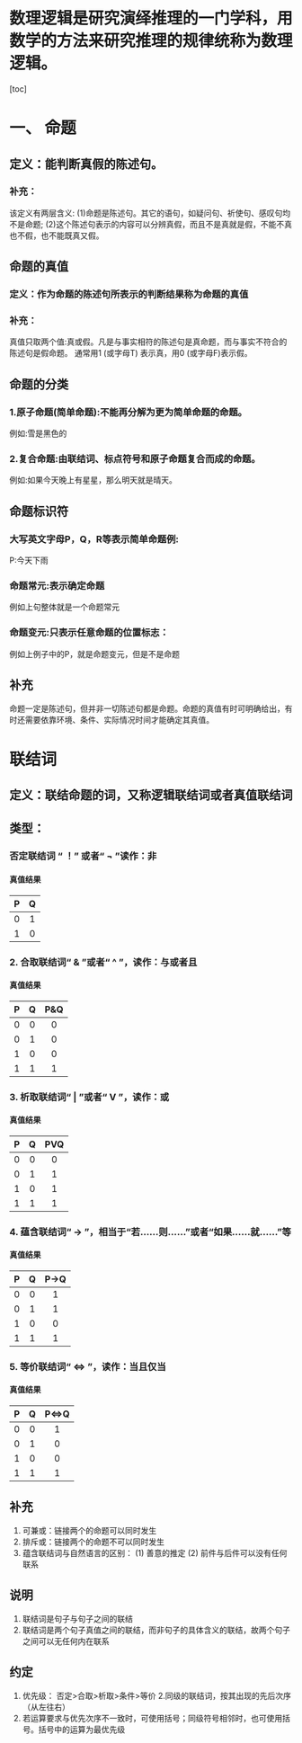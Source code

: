 # 数理逻辑是研究演绎推理的一门学科，用数学的方法来研究推理的规律统称为数理逻辑。
[toc]
# 一、	命题
## 定义：能判断真假的陈述句。
### 补充：
该定义有两层含义:
(1)命题是陈述句。其它的语句，如疑问句、祈使句、感叹句均不是命题;
(2)这个陈述句表示的内容可以分辨真假，而且不是真就是假，不能不真也不假，也不能既真又假。

## 命题的真值
### 定义：作为命题的陈述句所表示的判断结果称为命题的真值
### 补充：
真值只取两个值:真或假。凡是与事实相符的陈述句是真命题，而与事实不符合的陈述句是假命题。
通常用1 (或字母T) 表示真，用0 (或字母F)表示假。

## 命题的分类
### 1.原子命题(简单命题):不能再分解为更为简单命题的命题。
例如:雪是黑色的
### 2.复合命题:由联结词、标点符号和原子命题复合而成的命题。
例如:如果今天晚上有星星，那么明天就是晴天。

## 命题标识符
### 大写英文字母P，Q，R等表示简单命题例:
P:今天下雨
### 命题常元:表示确定命题
例如上句整体就是一个命题常元
### 命题变元:只表示任意命题的位置标志：
例如上例子中的P，就是命题变元，但是不是命题
## 补充
命题一定是陈述句，但并非一切陈述句都是命题。命题的真值有时可明确给出，有时还需要依靠环境、条件、实际情况时间才能确定其真值。
# 联结词
## 定义：联结命题的词，又称逻辑联结词或者真值联结词
## 类型：
### 否定联结词 “ ！” 或者“ ¬ ”读作：非
#### 真值结果
|P|Q|
 |:-:|:-:|
 |0|1|
 |1|0|
 
### 2. 合取联结词“ & ”或者“ ^ ”，读作：与或者且
#### 真值结果
|P|Q|P&Q|
|:-:|:-:|:-:|
|0|0|0|
|0|1|0|
|1|0|0|
|1|1|1|

### 3. 析取联结词“ | ”或者“ V ”，读作：或
#### 真值结果
 |P|Q|PVQ|
 |:-:|:-:|:-:|
 |0|0|0|
 |0|1|1|
 |1|0|1|
 |1|1|1|
 
### 4. 蕴含联结词“ → ”，相当于“若……则……”或者“如果……就……”等
#### 真值结果
|P|Q|P→Q|
|:-:|:-:|:-:|
|0|0|1|
|0|1|1|
|1|0|0|
|1|1|1|

### 5. 等价联结词“ ⇔ ”，读作：当且仅当
#### 真值结果
|P|Q|P⇔Q|
|:-:|:-:|:-:|
|0|0|1|
|0|1|0|
|1|0|0|
|1|1|1|

## 补充
1. 可兼或：链接两个的命题可以同时发生
2. 排斥或：链接两个的命题不可以同时发生
3. 蕴含联结词与自然语言的区别：
(1) 善意的推定
(2) 前件与后件可以没有任何联系
## 说明
1. 联结词是句子与句子之间的联结
2. 联结词是两个句子真值之间的联结，而非句子的具体含义的联结，故两个句子之间可以无任何内在联系
## 约定
1. 优先级：
否定>合取>析取>条件>等价
2.同级的联结词，按其出现的先后次序（从左往右）
3. 若运算要求与优先次序不一致时，可使用括号；同级符号相邻时，也可使用括号。括号中的运算为最优先级
